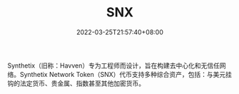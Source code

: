 ﻿---
weight: 
title: "SNX"
description: "Synthetix（旧称：Havven）专为工程师而设计，旨在构建去中心化和无信任网络"
date: 2022-03-25T21:57:40+08:00
lastmod: 2022-03-25T16:45:40+08:00
draft: false
authors: ["Metabd"]
featuredImage: "snx.webp"
link: ""
tags: ["数字代币","SNX"]
categories: ["navigation"]
navigation: ["数字代币"]
lightgallery: true
toc: true
pinned: false
recommend: false
recommend1: false
---
Synthetix（旧称：Havven）专为工程师而设计，旨在构建去中心化和无信任网络。Synthetix Network Token（SNX）代币支持多种综合资产，包括：与美元挂钩的法定货币、贵金属、指数甚至其他加密货币。
